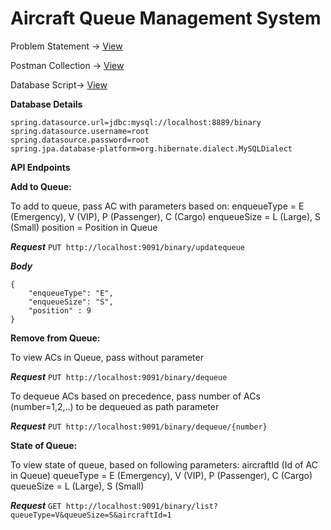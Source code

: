 # Aircraft Queue Management System

Problem Statement -> [View](/resources/Exercise.txt)

Postman Collection -> [View](resources/binarydemo.postman_collection.json)

Database Script-> [View](resources/script.sql)

**Database Details**
```
spring.datasource.url=jdbc:mysql://localhost:8889/binary
spring.datasource.username=root
spring.datasource.password=root
spring.jpa.database-platform=org.hibernate.dialect.MySQLDialect
```
**API Endpoints**

  **Add to Queue:**
  
  To add to queue, pass AC with parameters based on:
   enqueueType = E (Emergency), V (VIP), P (Passenger), C (Cargo)
   enqueueSize = L (Large), S (Small)
   position = Position in Queue
   
  **_Request_** `PUT http://localhost:9091/binary/updatequeue`
   
   **_Body_**
   
    {
        "enqueueType": "E",
        "enqueueSize": "S",
        "position" : 9
    }
    
   **Remove from Queue:**
   
   To view ACs in Queue, pass without parameter
   
   **_Request_** `PUT http://localhost:9091/binary/dequeue`
    
   To dequeue ACs based on precedence, pass number of ACs (number=1,2,..) to be dequeued as path parameter
   
   **_Request_** `PUT http://localhost:9091/binary/dequeue/{number}`
 
   **State of Queue:**
   
   To view state of queue, based on following parameters:
   aircraftId (Id of AC in Queue)
   queueType = E (Emergency), V (VIP), P (Passenger), C (Cargo)
   queueSize = L (Large), S (Small)
   
   **_Request_** `GET http://localhost:9091/binary/list?queueType=V&queueSize=S&aircraftId=1`
